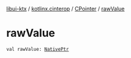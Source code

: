 [libui-ktx](../../index.md) / [kotlinx.cinterop](../index.md) / [CPointer](index.md) / [rawValue](./raw-value.md)

# rawValue

`val rawValue: `[`NativePtr`](../-native-ptr.md)